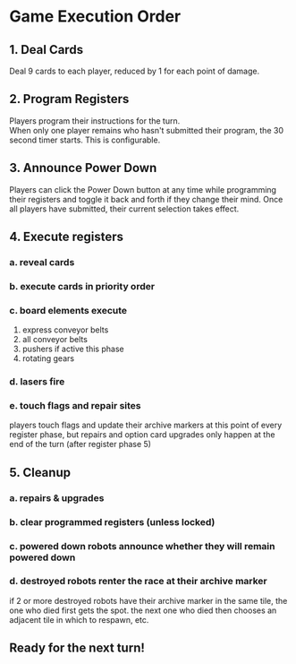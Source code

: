 # Game Execution Order
## 1. Deal Cards
Deal 9 cards to each player, reduced by 1 for each point of damage.
## 2. Program Registers
Players program their instructions for the turn.  
When only one player remains who hasn't submitted their program, the 30 second timer starts.  This is configurable.
## 3. Announce Power Down
Players can click the Power Down button at any time while programming their registers and toggle it back and forth if they change their mind.
Once all players have submitted, their current selection takes effect.
## 4. Execute registers
### a. reveal cards
### b. execute cards in priority order
### c. board elements execute
1. express conveyor belts
2. all conveyor belts
3. pushers if active this phase
4. rotating gears
### d. lasers fire
### e. touch flags and repair sites
players touch flags and update their archive markers at this point of every register phase, but repairs and option card upgrades only happen at the end of the turn (after register phase 5)
## 5. Cleanup
### a. repairs & upgrades
### b. clear programmed registers (unless locked)
### c. powered down robots announce whether they will remain powered down
### d. destroyed robots renter the race at their archive marker
if 2 or more destroyed robots have their archive marker in the same tile, the one who died first gets the spot.  the next one who died then chooses an adjacent tile in which to respawn, etc.
## Ready for the next turn!